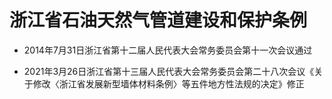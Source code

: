 # 浙江省石油天然气管道建设和保护条例

- 2014年7月31日浙江省第十二届人民代表大会常务委员会第十一次会议通过

- 2021年3月26日浙江省第十三届人民代表大会常务委员会第二十八次会议《关于修改〈浙江省发展新型墙体材料条例〉等五件地方性法规的决定》修正

<!-- INFO END -->
